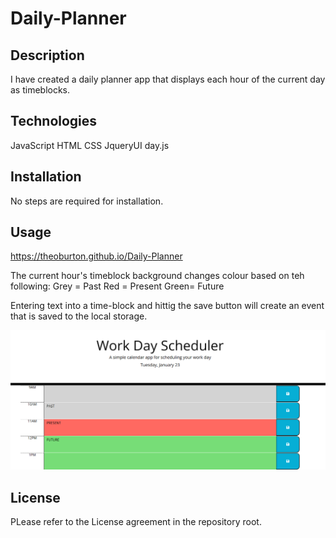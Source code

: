 # Daily-Planner

## Description

I have created a daily planner app that displays each hour of the current day as timeblocks.

## Technologies

JavaScript 
HTML
CSS
JqueryUI
day.js

## Installation

No steps are required for installation.


## Usage

https://theoburton.github.io/Daily-Planner

The current hour's timeblock background changes colour based on teh following:
Grey = Past
Red = Present
Green= Future

Entering text into a time-block and hittig the save button will create an event that is saved to the local storage.


![Screenshot of the first few hours of the planner](./assets/Screenshot.png)


## License

PLease refer to the License agreement in the repository root.
